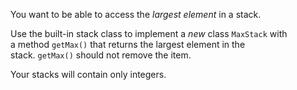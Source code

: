 You want to be able to access the *largest element* in a stack.

Use the built-in stack class to implement a *new* class `MaxStack` with a method `getMax()` that returns the largest element in the stack. `getMax()` should not remove the item.

Your stacks will contain only integers.
